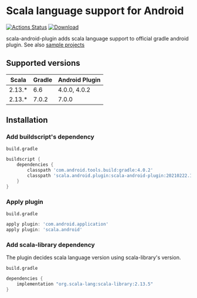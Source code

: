 # Scala language support for Android #

[![Actions Status](https://github.com/dsvdsv/scala-android-plugin/workflows/Continuous%20Integration/badge.svg)](https://github.com/dsvdsv/scala-android-plugin/actions)
[![Download](https://api.bintray.com/packages/dsvdsv/maven/scala-android-plugin/images/download.svg)](https://bintray.com/dsvdsv/maven/scala-android-plugin/_latestVersion)

scala-android-plugin adds scala language support to official gradle android plugin.
See also [sample projects](https://github.com/dsvdsv/android-fp-sample)

## Supported versions

| Scala  | Gradle | Android Plugin |
| ------ | ------ |----------------|
| 2.13.* | 6.6    | 4.0.0, 4.0.2   |
| 2.13.* | 7.0.2    | 7.0.0          |

## Installation

### Add buildscript's dependency

`build.gradle`
```groovy
buildscript {
    dependencies {
        classpath 'com.android.tools.build:gradle:4.0.2'
        classpath 'scala.android.plugin:scala-android-plugin:20210222.1057'
    }
}
```

### Apply plugin

`build.gradle`
```groovy
apply plugin: 'com.android.application'
apply plugin: 'scala.android'
```

### Add scala-library dependency

The plugin decides scala language version using scala-library's version.

`build.gradle`
```groovy
dependencies {
    implementation "org.scala-lang:scala-library:2.13.5"
}
```